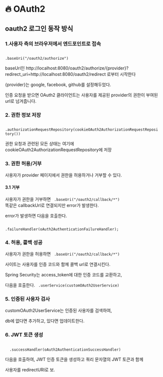 # :fire: OAuth2

## oauth2 로그인 동작 방식

### 1.사용자 측의 브라우저에서 엔드포인트로 접속


<code>
.baseUri("/oauth2/authorize")
</code>

baseUri인  http://localhost:8080/oauth2/authorize/{provider}?redirect_uri=http://localhost:8080/oauth2/redirect 로부터 시작한다

{provider}는 google, facebook, github를 설정해두었다.

인증 요청을 받으면 OAuth2 클라이언트는 사용자를 제공된 provider의 권한이 부여된 url로 넘겨줍니다.


### 2. 권한 정보 저장

<code>
.authorizationRequestRepository(cookieOAuth2AuthorizationRequestRepository())
</code>

권한 요청과 관련된 모든 상태는 여기에 cookieOAuth2AuthorizationRequestRepository에 저장

### 3. 권한 허용/거부

사용자가 provider 페이지에서 권한을 허용하거나 거부할 수 있다.

#### 3.1 거부

사용자가 권한을 거부하면 
<code>
.baseUri("/oauth2/callback/*")
</code>
똑같은 callbackUrl로 연결되지만 error가 발생한다.

error가 발생하면 다음을 호출한다.

<code>
.failureHandler(oAuth2AuthenticationFailureHandler);
</code>

### 4. 허용, 콜백 성공

사용자가 권한을 허용하면
<code>
.baseUri("/oauth2/callback/*")
</code>

사이트는 사용자를 인증 코드와 함께 콜백 url로 연결시킨다.

Spring Security는 access_token에 대한 인증 코드를 교환하고,

다음을 호출한다.
<code>
.userService(customOAuth2UserService)
</code>


### 5. 인증된 사용자 검사

customOAuth2UserService는 인증된 사용자를 검색하여,

db에 없다면 추가하고, 있다면 업데이트한다. 

### 6. JWT 토큰 생성

<code>
  .successHandler(oAuth2AuthenticationSuccessHandler)
</code>

다음을 호출하여, JWT 인증 토큰을 생성하고 쿼리 문자열의 JWT 토큰과 함께

사용자를 redirectURI로 보.




